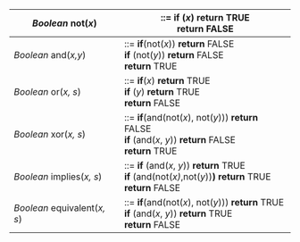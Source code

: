 | *Boolean* not(*x*)           | ::= **if** (*x*) **return** TRUE<br />     **return** FALSE  |
| ---------------------------- | ------------------------------------------------------------ |
| *Boolean* and(*x,y*)         | ::= **if**(not(*x*)) **return** FALSE<br />     **if** (not(*y*)) **return** FALSE<br />     **return** TRUE |
| *Boolean* or(*x, s*)         | ::= **if**(*x*) **return** TRUE<br />     **if** (*y*) **return** TRUE<br />     **return** FALSE |
| *Boolean* xor(*x, s*)        | ::= **if**(and(not(*x*), not(*y*))) **return** FALSE<br />     **if** (and(*x*, *y*)) **return** FALSE<br />     **return** TRUE |
| *Boolean* implies(*x, s*)    | ::= **if** (and(*x*, *y*)) **return** TRUE<br />     **if** (and(not(*x)*,not(*y*))**) return** TRUE<br />     **return** FALSE |
| *Boolean* equivalent(*x, s*) | ::= **if**(and(not(*x*), not(*y*))) **return** TRUE<br />     **if** (and(*x*, *y*)) **return** TRUE<br />     **return** FALSE |